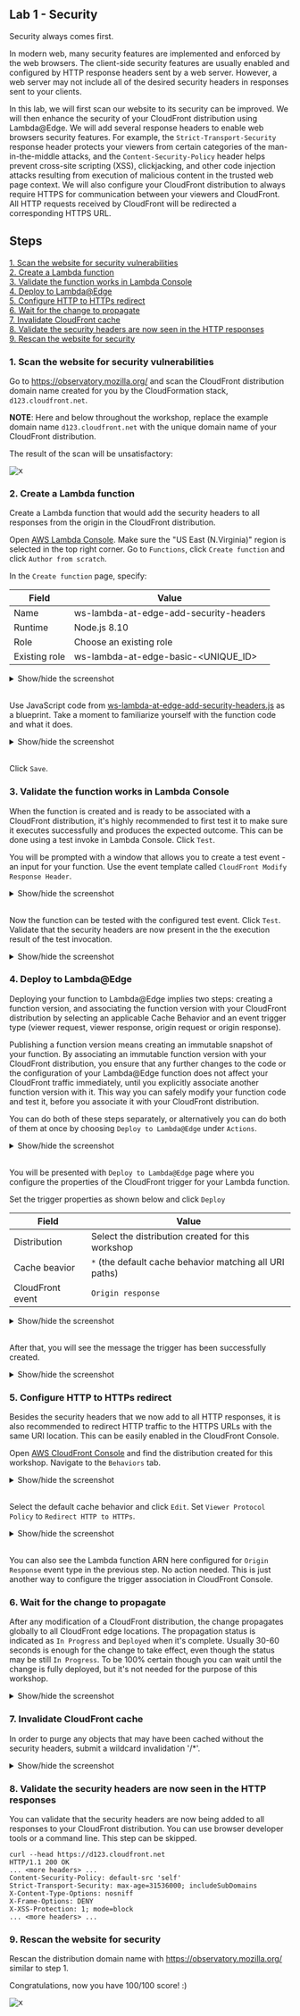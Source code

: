 ## Lab 1 - Security

Security always comes first.

In modern web, many security features are implemented and enforced by the web browsers. The client-side security features are usually enabled and configured by HTTP response headers sent by a web server. However, a web server may not include all of the desired security headers in responses sent to your clients.

In this lab, we will first scan our website to its security can be improved. We will then enhance the security of your CloudFront distribution using Lambda@Edge. We will add several response headers to enable web browsers security features. For example, the `Strict-Transport-Security` response header protects your viewers from certain categories of the man-in-the-middle attacks, and the `Content-Security-Policy` header helps prevent cross-site scripting (XSS), clickjacking, and other code injection attacks resulting from execution of malicious content in the trusted web page context. We will also configure your CloudFront distribution to always require HTTPS for communication between your viewers and CloudFront. All HTTP requests received by CloudFront will be redirected a corresponding HTTPS URL.

## Steps

[1. Scan the website for security vulnerabilities](#1-scan-the-website-for-security-vulnerabilities)  
[2. Create a Lambda function](#2-create-a-lambda-function)  
[3. Validate the function works in Lambda Console](#3-validate-the-function-works-in-lambda-console)  
[4. Deploy to Lambda@Edge](#4-deploy-to-lambdaedge)  
[5. Configure HTTP to HTTPs redirect](#5-configure-http-to-https-redirect)  
[6. Wait for the change to propagate](#6-wait-for-the-change-to-propagate)  
[7. Invalidate CloudFront cache](#7-invalidate-cloudfront-cache)   
[8. Validate the security headers are now seen in the HTTP responses](#8-validate-the-security-headers-are-now-seen-in-the-http-responses)  
[9. Rescan the website for security](#9-rescan-the-website-for-security)  

### 1. Scan the website for security vulnerabilities

Go to https://observatory.mozilla.org/ and scan the CloudFront distribution domain name created for you by the CloudFormation stack, `d123.cloudfront.net`.

**NOTE**: Here and below throughout the workshop, replace the example domain name `d123.cloudfront.net` with the unique domain name of your CloudFront distribution.

The result of the scan will be unsatisfactory:

<kbd>![x](./img/02-scan-summary-bad.png)</kbd>

### 2. Create a Lambda function

Create a Lambda function that would add the security headers to all responses from the origin in the CloudFront distribution.

Open [AWS Lambda Console](https://console.aws.amazon.com/lambda/home?region=us-east-1#/). Make sure the "US East (N.Virginia)" region is selected in the top right corner. Go to `Functions`, click `Create function` and click `Author from scratch`.

In the `Create function` page, specify:

Field | Value
--- | ---
Name | ws-lambda-at-edge-add-security-headers
Runtime | Node.js 8.10
Role | Choose an existing role
Existing role | ws-lambda-at-edge-basic-<UNIQUE_ID>

<details><summary>Show/hide the screenshot</summary>
  
<kbd>![x](./img/03-create-function.png)</kbd>
</details><br/>

Use JavaScript code from [ws-lambda-at-edge-add-security-headers.js](./ws-lambda-at-edge-add-security-headers.js) as a blueprint. Take a moment to familiarize yourself with the function code and what it does.

<details><summary>Show/hide the screenshot</summary>
  
<kbd>![x](./img/04-create-function-code.png)</kbd>
</details></br>

Click `Save`.

### 3. Validate the function works in Lambda Console

When the function is created and is ready to be associated with a CloudFront distribution, it's highly recommended to first test it to make sure it executes successfully and produces the expected outcome. This can be done using a test invoke in Lambda Console. Click `Test`.

You will be prompted with a window that allows you to create a test event - an input for your function. Use the event template called `CloudFront Modify Response Header`.

<details><summary>Show/hide the screenshot</summary>
  
<kbd>![x](./img/06-test-event.png)</kbd>
</details><br/>

Now the function can be tested with the configured test event. Click `Test`.<br/>
Validate that the security headers are now present in the the execution result of the test invocation.

<details><summary>Show/hide the screenshot</summary>
  
<kbd>![x](./img/07-execution-succeeded.png)</kbd>
</details>

### 4. Deploy to Lambda@Edge

Deploying your function to Lambda@Edge implies two steps: creating a function version, and associating the function version with your CloudFront distribution by selecting an applicable Cache Behavior and an event trigger type (viewer request, viewer response, origin request or origin response).

Publishing a function version means creating an immutable snapshot of your function. By associating an immutable function version with your CloudFront distribution, you ensure that any further changes to the code or the configuration of your Lambda@Edge function does not affect your CloudFront traffic immediately, until you explicitly associate another function version with it. This way you can safely modify your function code and test it, before you associate it with your CloudFront distribution.

You can do both of these steps separately, or alternatively you can do both of them at once by choosing `Deploy to Lambda@Edge` under `Actions`.

<details><summary>Show/hide the screenshot</summary>
  
<kbd>![x](./img/08-deploy-to-lambda-edge-1.png)</kbd>
</details><br/>

You will be presented with `Deploy to Lambda@Edge` page where you configure the properties of the CloudFront trigger for your Lambda function.

Set the trigger properties as shown below and click `Deploy`

Field | Value
--- | ---
Distribution | Select the distribution created for this workshop
Cache beavior | `*` (the default cache behavior matching all URI paths)
CloudFront event | `Origin response`

<details><summary>Show/hide the screenshot</summary>
  
<kbd>![x](./img/09-deploy-to-lambda-edge-2.png)</kbd>
</details><br/>

After that, you will see the message the trigger has been successfully created.

<details><summary>Show/hide the screenshot</summary>
  
<kbd>![x](./img/10-tigger-created.png)</kbd>
</details>

### 5. Configure HTTP to HTTPs redirect

Besides the security headers that we now add to all HTTP responses, it is also recommended to redirect HTTP traffic to the HTTPS URLs with the same URI location. This can be easily enabled in the CloudFront Console.

Open [AWS CloudFront Console](https://console.aws.amazon.com/cloudfront/home?region=us-east-1#) and find the distribution created for this workshop. Navigate to the `Behaviors` tab.

<details><summary>Show/hide the screenshot</summary>
  
<kbd>![x](./img/12-edit-cache-behavior-1.png)</kbd>
</details><br/>

Select the default cache behavior and click `Edit`. Set `Viewer Protocol Policy` to `Redirect HTTP to HTTPs`.

<details><summary>Show/hide the screenshot</summary>
  
<kbd>![x](./img/12-edit-cache-behavior-2.png)</kbd>
</details><br/>

You can also see the Lambda function ARN here configured for `Origin Response` event type in the previous step. No action needed. This is just another way to configure the trigger association in CloudFront Console.

### 6. Wait for the change to propagate

After any modification of a CloudFront distribution, the change propagates globally to all CloudFront edge locations. The propagation status is indicated as `In Progress` and `Deployed` when it's complete. Usually 30-60 seconds is enough for the change to take effect, even though the status may be still `In Progress`. To be 100% certain though you can wait until the change is fully deployed, but it's not needed for the purpose of this workshop.

<details><summary>Show/hide the screenshot</summary>
  
<kbd>![x](./img/11-cf-distribution-in-progress.png)</kbd>
</details>

### 7. Invalidate CloudFront cache

In order to purge any objects that may have been cached without the security headers, submit a wildcard invalidation '/*'.

<details><summary>Show/hide the screenshot</summary>
  
<kbd>![x](./img/13-create-invalidation.png)</kbd>
<kbd>![x](./img/14-invalidaiton-in-progress.png)</kbd>
</details>

### 8. Validate the security headers are now seen in the HTTP responses

You can validate that the security headers are now being added to all responses to your CloudFront distribution. You can use browser developer tools or a command line. This step can be skipped.

```
curl --head https://d123.cloudfront.net
HTTP/1.1 200 OK
... <more headers> ...
Content-Security-Policy: default-src 'self'
Strict-Transport-Security: max-age=31536000; includeSubDomains
X-Content-Type-Options: nosniff
X-Frame-Options: DENY
X-XSS-Protection: 1; mode=block
... <more headers> ...
```

### 9. Rescan the website for security

Rescan the distribution domain name with https://observatory.mozilla.org/ similar to step 1.

Congratulations, now you have 100/100 score! :)

<kbd>![x](./img/16-scan-summary-good-1.png)</kbd>
